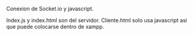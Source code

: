 Conexion de Socket.io y javascript.

Index.js y index.html son del servidor.
Cliente.html solo usa javascript asi que puede colocarse dentro de xampp.